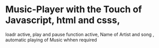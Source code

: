 # Music-Player with the Touch  of Javascript, html and csss,
loadr active, play and pause function active, Name of Artist and song , automatic playing of Music whhen required
